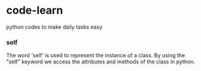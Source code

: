# code-learn
python codes to make daily tasks easy

### self
The word 'self' is used to represent the instance of a class. By using the "self" keyword we access the attributes and methods of the class in python.
